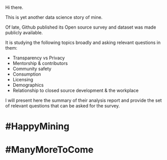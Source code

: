 Hi there.

This is yet another data science story of mine.

Of late, Github published its Open source survey and dataset was made publicly available.

It is studying the following topics broadly and asking relevant questions in them:

- Transparency vs Privacy
- Mentorship & contributors
- Community safety
- Consumption
- Licensing
- Demographics
- Relationship to closed source development & the workplace

I will present here the summary of their analysis report and provide the set of relevant questions that can be asked for the survey.

# #HappyMining
# #ManyMoreToCome
